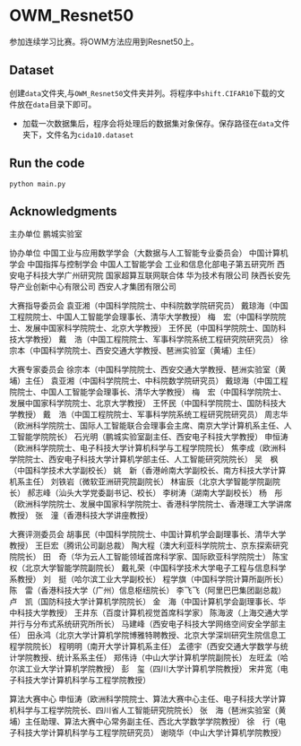 # OWM_Resnet50
参加连续学习比赛。将OWM方法应用到Resnet50上。

## Dataset
创建`data`文件夹,与`OWM_Resnet50`文件夹并列。将程序中`shift.CIFAR10`下载的文件放在`data`目录下即可。
- 加载一次数据集后，程序会将处理后的数据集对象保存。保存路径在`data`文件夹下，文件名为`cida10.dataset`
## Run the code
```
python main.py
```

## Acknowledgments


主办单位
鹏城实验室

协办单位
中国工业与应用数学学会（大数据与人工智能专业委员会）
中国计算机学会
中国指挥与控制学会
中国人工智能学会
工业和信息化部电子第五研究所
西安电子科技大学广州研究院
国家超算互联网联合体
华为技术有限公司
陕西长安先导产业创新中心有限公司
西安人才集团有限公司

大赛指导委员会
袁亚湘（中国科学院院士、中科院数学院研究员）
戴琼海（中国工程院院士、中国人工智能学会理事长、清华大学教授）
梅　宏（中国科学院院士、发展中国家科学院院士、北京大学教授）
王怀民（中国科学院院士、国防科技大学教授）
戴　浩（中国工程院院士、军事科学院系统工程研究院研究员）
徐宗本（中国科学院院士、西安交通大学教授、琶洲实验室（黄埔）主任）

大赛专家委员会
徐宗本（中国科学院院士、西安交通大学教授、琶洲实验室（黄埔）主任）
袁亚湘（中国科学院院士、中科院数学院研究员）
戴琼海（中国工程院院士、中国人工智能学会理事长、清华大学教授）
梅　宏（中国科学院院士、发展中国家科学院院士、北京大学教授）
王怀民（中国科学院院士、国防科技大学教授）
戴　浩（中国工程院院士、军事科学院系统工程研究院研究员）
周志华（欧洲科学院院士、国际人工智能联合会理事会主席、南京大学计算机系主任、人工智能学院院长）
石光明（鹏城实验室副主任、西安电子科技大学教授）
申恒涛（欧洲科学院院士、电子科技大学计算机科学与工程学院院长）
焦李成（欧洲科学院院士、西安电子科技大学计算机学部主任、人工智能研究院院长）
吴　枫（中国科学技术大学副校长）
姚　新（香港岭南大学副校长、南方科技大学计算机系主任）
刘铁岩（微软亚洲研究院副院长）
林宙辰（北京大学智能学院副院长）
郝志峰（汕头大学党委副书记、校长）
李树涛（湖南大学副校长）
杨　彤（欧洲科学院院士、发展中国家科学院院士、香港科学院院士、香港理工大学讲席教授）
张　潼（香港科技大学讲座教授）

大赛评测委员会
胡事民（中国科学院院士、中国计算机学会副理事长、清华大学教授）
王巨宏（腾讯公司副总裁）
陶大程（澳大利亚科学院院士、京东探索研究院院长）
田　奇（华为云人工智能领域首席科学家、国际欧亚科学院院士）
陈宝权（北京大学智能学院副院长）
戴礼荣（中国科学技术大学电子工程与信息科学系教授）
刘　挺（哈尔滨工业大学副校长）
程学旗（中国科学院计算所副所长）
陈　雷（香港科技大学（广州）信息枢纽院长）
李飞飞（阿里巴巴集团副总裁）
卢　凯（国防科技大学计算机学院院长）
金　海（中国计算机学会副理事长、华中科技大学教授）
王井东（百度计算机视觉首席科学家）
陈海波（上海交通大学并行与分布式系统研究所所长）
马建峰（西安电子科技大学网络空间安全学部主任）
田永鸿（北京大学计算机学院博雅特聘教授、北京大学深圳研究生院信息工程学院院长）
程明明（南开大学计算机系主任）
孟德宇（西安交通大学数学与统计学院教授、统计系系主任）
郑伟诗（中山大学计算机学院副院长）
左旺孟（哈尔滨工业大学计算机学院教授）
彭　玺（四川大学计算机学院教授）
宋井宽（电子科技大学计算机科学与工程学院教授）

算法大赛中心
申恒涛（欧洲科学院院士、算法大赛中心主任、电子科技大学计算机科学与工程学院院长、四川省人工智能研究院院长）
张　海（琶洲实验室（黄埔）主任助理、算法大赛中心常务副主任、西北大学数学学院教授）
徐　行（电子科技大学计算机科学与工程学院研究员）
谢晓华（中山大学计算机学院教授）


